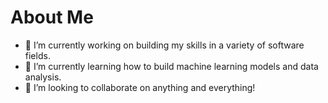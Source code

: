 # About Me


- 🔭 I’m currently working on building my skills in a variety of software fields.
- 🌱 I’m currently learning how to build machine learning models and data analysis.
- 👯 I’m looking to collaborate on anything and everything!

